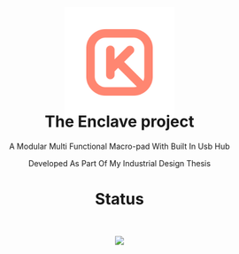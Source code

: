 <p align="center" style="margin-bottom: 0px !important;">
  <img width="200" src="https://github.com/keyquesttech/Encalave/blob/main/imgs/nbgicon.png?raw=true" alt="Keyquest logo" align="center">
</p>
<h1 align="center" style="margin-top: -10px;">The Enclave project</h1>
<p align="center" >A Modular Multi Functional Macro-pad With Built In Usb Hub<p>
<p align="center" >Developed As Part Of My Industrial Design Thesis</p>

<p align="center"> <h1 align="center">Status<h1> <p align="center"> <a><img 
  src="![GitHub commit activity (branch)](https://img.shields.io/github/commit-activity/w/keyquesttech/Encalave?style=plastic)"></a>
</p>
